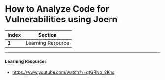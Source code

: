 # How to Analyze Code for Vulnerabilities using Joern

Index | Section
--- | ---
**1** | Learning Resource

___


#### Learning Resource: 

* https://www.youtube.com/watch?v=qtGRNb_2Khs
